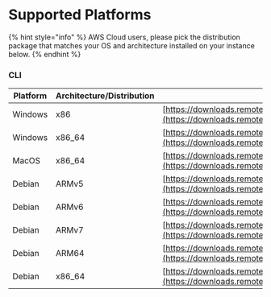 # Supported Platforms

{% hint style="info" %}
AWS Cloud users, please pick the distribution package that matches your OS and architecture installed on your instance below.
{% endhint %}

### CLI

| Platform | Architecture/Distribution | URL                                                                                                                                            |
| -------- | ------------------------- | ---------------------------------------------------------------------------------------------------------------------------------------------- |
| Windows  | x86                       | [https://downloads.remote.it/cli/latest/remoteit\_windows\_x86.exe](https://downloads.remote.it/cli/latest/remoteit\_windows\_x86.exe)         |
| Windows  | x86\_64                   | [https://downloads.remote.it/cli/latest/remoteit\_windows\_x86\_64.exe](https://downloads.remote.it/cli/latest/remoteit\_windows\_x86\_64.exe) |
| MacOS    | x86\_64                   | [https://downloads.remote.it/cli/latest/remoteit\_mac-osx\_x86\_64](https://downloads.remote.it/cli/latest/remoteit\_mac-osx\_x86\_64)         |
| Debian   | ARMv5                     | [https://downloads.remote.it/cli/latest/remoteit\_linux\_armv5](https://downloads.remote.it/cli/latest/remoteit\_linux\_armv5)                 |
| Debian   | ARMv6                     | [https://downloads.remote.it/cli/latest/remoteit\_linux\_armv6](https://downloads.remote.it/cli/latest/remoteit\_linux\_armv6)                 |
| Debian   | ARMv7                     | [https://downloads.remote.it/cli/latest/remoteit\_linux\_armv7](https://downloads.remote.it/cli/latest/remoteit\_linux\_armv7)                 |
| Debian   | ARM64                     | [https://downloads.remote.it/cli/latest/remoteit\_linux\_arm64](https://downloads.remote.it/cli/latest/remoteit\_linux\_arm64)                 |
| Debian   | x86\_64                   | [https://downloads.remote.it/cli/latest/remoteit\_linux\_x86\_64](https://downloads.remote.it/cli/latest/remoteit\_linux\_x86\_64)             |
